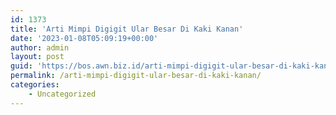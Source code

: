 ```yaml
---
id: 1373
title: 'Arti Mimpi Digigit Ular Besar Di Kaki Kanan'
date: '2023-01-08T05:09:19+00:00'
author: admin
layout: post
guid: 'https://bos.awn.biz.id/arti-mimpi-digigit-ular-besar-di-kaki-kanan/'
permalink: /arti-mimpi-digigit-ular-besar-di-kaki-kanan/
categories:
    - Uncategorized
---
```


